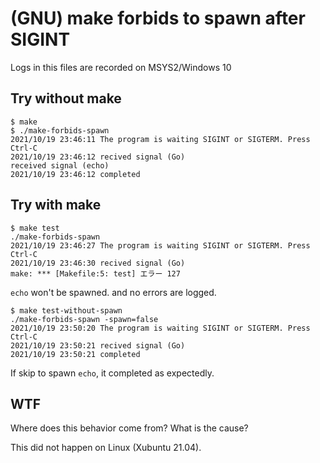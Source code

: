# (GNU) make forbids to spawn after SIGINT

Logs in this files are recorded on MSYS2/Windows 10

## Try without make

```console
$ make
$ ./make-forbids-spawn
2021/10/19 23:46:11 The program is waiting SIGINT or SIGTERM. Press Ctrl-C
2021/10/19 23:46:12 recived signal (Go)
received signal (echo)
2021/10/19 23:46:12 completed
```

## Try with make

```console
$ make test
./make-forbids-spawn
2021/10/19 23:46:27 The program is waiting SIGINT or SIGTERM. Press Ctrl-C
2021/10/19 23:46:30 recived signal (Go)
make: *** [Makefile:5: test] エラー 127
```

`echo` won't be spawned. and no errors are logged.

```console
$ make test-without-spawn
./make-forbids-spawn -spawn=false
2021/10/19 23:50:20 The program is waiting SIGINT or SIGTERM. Press Ctrl-C
2021/10/19 23:50:21 recived signal (Go)
2021/10/19 23:50:21 completed
```

If skip to spawn `echo`, it completed as expectedly.

## WTF

Where does this behavior come from?
What is the cause?

This did not happen on Linux (Xubuntu 21.04).
